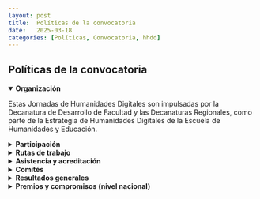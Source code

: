 ```yaml
---
layout: post
title:  Políticas de la convocatoria
date:   2025-03-18
categories: [Políticas, Convocatoria, hhdd]
---
```


## Políticas de la convocatoria

<details open>
<summary><i class="fas fa-clipboard-list"></i> <strong>Organización</strong></summary>

Estas Jornadas de Humanidades Digitales son impulsadas por la Decanatura de Desarrollo de Facultad y las Decanaturas Regionales, como parte de la Estrategia de Humanidades Digitales de la Escuela de Humanidades y Educación.

</details>

<details>
<summary><i class="fas fa-user-plus"></i> <strong>Participación</strong></summary>

<ul class="espaciado">
  <li>Sólo podrán inscribirse docentes activos del Tecnológico de Monterrey (semestre <strong>AD25</strong>).</li>
  <li>Se recomienda formar <strong>equipos interdisciplinarios</strong> (cada miembro aporta metodologías distintas).</li>
  <li>Puede integrarse <strong>colaborador externo</strong> (con justificación).</li>
  <li>Si el proyecto lo requiere, el equipo podrá incluir un <strong>4º integrante</strong> (explicitar en formato de inscripción).</li>
</ul>

</details>

<details>
<summary><i class="fas fa-sitemap"></i> <strong>Rutas de trabajo</strong></summary>

<ol class="espaciado">
  <li><strong>1. Principios de las Humanidades Digitales</strong>: el comité organizador proporcionará una base de datos sobre la cual desarrollar el proyecto.</li>
  <li><strong>2. Desarrollo de proyectos de Humanidades Digitales</strong>:
    <ul class="espaciado">
      <li><strong>a. Proyecto propio</strong> (base de datos ya preparada).</li>
      <li><strong>b. Proyecto avanzado</strong> (que requiera uso de tecnologías emergentes especializadas).</li>
    </ul>
  </li>
</ol>

</details>

<details>
<summary><i class="fas fa-calendar-check"></i> <strong>Asistencia y acreditación</strong></summary>

<ul class="espaciado">
  <li>Para acreditar las Jornadas como curso de capacitación, cada docente deberá asistir al menos al <strong>90 %</strong> de las actividades.</li>
  <li>Para que un equipo sea elegible a los reconocimientos, al menos el <strong>60 %</strong> de sus integrantes debe cumplir con el <strong>90 %</strong> de asistencia.</li>
</ul>

</details>

<details>
<summary><i class="fas fa-users-cog"></i> <strong>Comités</strong></summary>

<ul class="espaciado">
  <li><strong>Comité organizador</strong>: Nacional, Regional, Campus.</li>
  <li><strong>Comité evaluador nacional</strong>: integrado por expertos que seleccionarán los proyectos merecedores de reconocimiento.</li>
  <li>Cualquier situación no prevista en estas políticas será resuelta por el comité organizador nacional.</li>
</ul>

</details>

<details>
<summary><i class="fas fa-bullseye"></i> <strong>Resultados generales</strong></summary>

<ul class="espaciado">
  <li>Entregar <strong>prototipo funcional</strong> de Humanidades Digitales.</li>
  <li>Exponerlo en un <strong>pitch final</strong>.</li>
</ul>

</details>

<details>
<summary><i class="fas fa-trophy"></i> <strong>Premios y compromisos (nivel nacional)</strong></summary>

Para el equipo ganador:

<ol class="espaciado">
  <li><strong>Desarrollo</strong>  
    <ul class="espaciado">
      <li>Poner en marcha el proyecto ganador con un apoyo de hasta <strong>$50 000 MXN</strong>.</li>
    </ul>
  </li>
  <li><strong>Documentación</strong>  
    <ul class="espaciado">
      <li>Generar material audiovisual (fotografías y videos) que registre el proceso y los resultados.</li>
    </ul>
  </li>
  <li><strong>Difusión internacional</strong>  
    <ul class="espaciado">
      <li>Presentar el proyecto en la <strong>IFE Conference 2026</strong>.</li>
    </ul>
  </li>
  <li><strong>Publicación académica</strong>  
    <ul class="espaciado">
      <li>Contar con el apoyo de Writing Lab para redactar un artículo en revista indexada en Scopus o una ponencia para congreso con arbitraje.</li>
    </ul>
  </li>
  <li><strong>Propiedad y mantenimiento</strong>  
    <ul class="espaciado">
      <li>El proyecto será propiedad del equipo, que se responsabilizará de mantenerlo accesible en línea durante, al menos, <strong>dos años</strong>.</li>
    </ul>
  </li>
  <li><strong>Crédito institucional</strong>  
    <ul>
      <li>En toda publicación, exhibición o presentación derivada del financiamiento deberá incluirse el siguiente crédito:</li>
        <em>“Proyecto realizado con el apoyo del Fondo para las Humanidades Digitales del Tecnológico de Monterrey.”</em>
    
    </ul>
  </li>
</ol>

</details>

